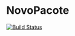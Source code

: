 # NovoPacote

[![Build Status](https://github.com/pjabardo/NovoPacote.jl/actions/workflows/CI.yml/badge.svg?branch=main)](https://github.com/pjabardo/NovoPacote.jl/actions/workflows/CI.yml?query=branch%3Amain)
